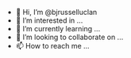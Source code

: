 - 👋 Hi, I’m @bjrusselluclan
- 👀 I’m interested in ...
- 🌱 I’m currently learning ...
- 💞️ I’m looking to collaborate on ...
- 📫 How to reach me ...

<!---
bjrusselluclan/bjrusselluclan is a ✨ special ✨ repository because its `README.md` (this file) appears on your GitHub profile.
You can click the Preview link to take a look at your changes.
--->

